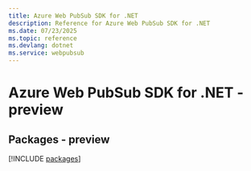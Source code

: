 ```yaml
---
title: Azure Web PubSub SDK for .NET
description: Reference for Azure Web PubSub SDK for .NET
ms.date: 07/23/2025
ms.topic: reference
ms.devlang: dotnet
ms.service: webpubsub
---
```

# Azure Web PubSub SDK for .NET - preview
## Packages - preview
[!INCLUDE [packages](web-pubsub-index.md)]